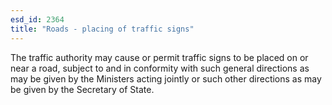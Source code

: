 ```yaml
---
esd_id: 2364
title: "Roads - placing of traffic signs"
---
```


The traffic authority may cause or permit traffic signs to be placed on or near a road, subject to and in conformity with such general directions as may be given by the Ministers acting jointly or such other directions as may be given by the Secretary of State.

